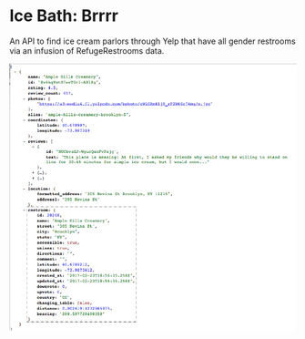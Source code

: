Ice Bath: Brrrr
===============

An API to find ice cream parlors through Yelp that have all gender restrooms via an infusion of RefugeRestrooms data.

![screenshot of API response](screenshot.png)
